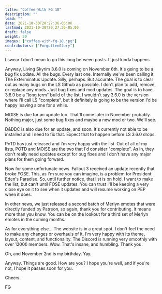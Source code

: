 ```yaml
---
title: "Coffee With FG 18"
description: ""
lead: ""
date: 2021-10-30T20:27:36-05:00
lastmod: 2021-10-30T20:27:36-05:00
draft: false
weight: 50
images: ["coffee-with-fg-18.jpg"]
contributors: ["ForgottenGlory"]
---
```


I swear I don't mean to go this long between posts. It just kinda happens.

Anyway, Living Skyrim 3.6.0 is coming on November 6th. It's going to be a bug fix update. All the bugs. Every last one. Internally we've been calling it The Exterminatus Update. Silly, perhaps. But accurate. The goal is to clear out as many bugs on the LS Github as possible. I don't plan to add, remove, or replace any mods. Just bug fixes and mod updates. The goal is to have 3.6.0 be a "long term" build of the list. I wouldn't say 3.6.0 is the version where I'll call LS "complete", but it definitely is going to be the version I'd be happy leaving alone for a while.

MOISE is due for an update too. That'll come later in November probably. Nothing major, just some bug fixes and maybe a new mod or two. We'll see.

D&DDC is also due for an update, and soon. It's currently not able to be installed and I need to fix that. Expect that to happen before LS 3.6.0 drops.

PoTD has just released and I'm very happy with the list. Out of all of my lists, POTD and MOISE are the two that I'd consider "complete". As in, they don't really need updates except for bug fixes and I don't have any major plans for them going forward.

Now for some unfortunate news. Fallout 3 received an update recently that broke FOSE. This, as I'm sure you can imagine, is a problem for President Eden's Paradise. So, until further notice, that list is on hold. I want to make the list, but can't until FOSE updates. You can trust I'll be keeping a very close eye on it to see when it updates and will resume working on PEP when it does.

In other news, we just released a second batch of Merlyn emotes that were directly funded by Patreon, so again, thank you for contributing. It means more than you know. You can be on the lookout for a third set of Merlyn emotes in the coming months.

As for everything else... The website is in a great spot. I don't feel the need to make any changes or overhauls of it. I'm very happy with its theme, layout, content, and functionality. The Discord is running very smoothly with over 12000 members. Wow. That's insane, and humbling. Thank you.

Oh, and November 2nd is my birthday. Yay.

Anyway. Things are good. How are you? I hope you're well, and if you're not, I hope it passes soon for you.

Cheers.

FG
